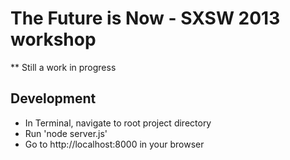 The Future is Now - SXSW 2013 workshop
=======================

** Still a work in progress

## Development
* In Terminal, navigate to root project directory
* Run 'node server.js'
* Go to http://localhost:8000 in your browser
